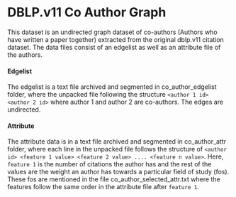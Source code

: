 # DBLP.v11 Co Author Graph

This dataset is an undirected graph dataset of co-authors (Authors who have written a paper together) extracted from the original dblp.v11 citation dataset. The data files consist of an edgelist as well as an attribute file of the authors.

#### Edgelist
The edgelist is a text file archived and segmented in co_author_edgelist folder, where the unpacked file following the structure `<author 1 id> <author 2 id>` where author 1 and author 2 are co-authors. The edges are undirected.

#### Attribute
The attribute data is in a text file archived and segmented in co_author_attr folder, where each line in the unpacked file follows the structure of `<author id> <feature 1 value> <feature 2 value> .... <feature n value>`. Here, `feature 1` is the number of citations the author has and the rest of the values are the weight an author has towards a particular field of study (fos). These fos are mentioned in the file co_author_selected_attr.txt where the features follow the same order in the attribute file after `feature 1`.
